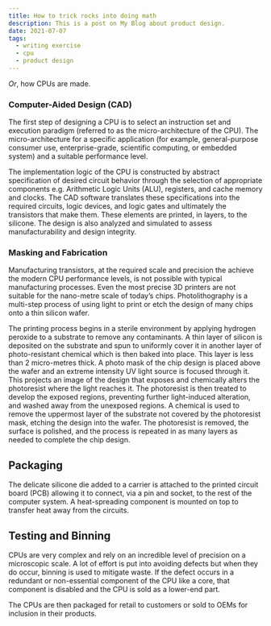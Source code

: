 ```yaml
---
title: How to trick rocks into doing math
description: This is a post on My Blog about product design.
date: 2021-07-07
tags:
  - writing exercise
  - cpu
  - product design
---
```


_Or_, how CPUs are made.

### Computer-Aided Design (CAD)

The first step of designing a CPU is to select an instruction set and execution paradigm (referred to as the micro-architecture of the CPU). The micro-architecture for a specific application (for example, general-purpose consumer use, enterprise-grade, scientific computing, or embedded system) and a suitable performance level.

The implementation logic of the CPU is constructed by abstract specification of desired circuit behavior
through the selection of appropriate components e.g. Arithmetic Logic Units (ALU), registers, and cache memory and clocks.
The CAD software translates these specifications into the required circuits, logic devices, and logic gates and ultimately the transistors that make them. These elements are printed, in layers, to the silicone. The design is also analyzed and simulated to assess manufacturability and design integrity.

### Masking and Fabrication

Manufacturing transistors, at the required scale and precision the achieve the modern CPU performance levels, is not possible with typical manufacturing processes. Even the most precise 3D printers are not suitable for the nano-metre scale of today’s chips. Photolithography is a multi-step process of using light to print or etch the design of many chips onto a thin silicon wafer.

The printing process begins in a sterile environment by applying hydrogen peroxide to a substrate to remove any contaminants. A thin layer of silicon is deposited on the substrate and spun to uniformly cover it in another layer of photo-resistant chemical which is then baked into place. This layer is less than 2 micro-metres thick. A photo mask of the chip design is placed above the wafer and an extreme intensity UV light source is focused through it. This projects an image of the design that exposes and chemically alters the photoresist where the light reaches it. The photoresist is then treated to develop the exposed regions, preventing further light-induced alteration, and washed away from the unexposed regions. A chemical is used to remove the uppermost layer of the substrate not covered by the photoresist mask, etching the design into the wafer. The photoresist is removed, the surface is polished, and the process is repeated in as many layers as needed to complete the chip design.

## Packaging

The delicate silicone die added to a carrier is attached to the printed circuit board (PCB) allowing it to connect, via a pin and socket, to the rest of the computer system. A heat-spreading component is mounted on top to transfer heat away from the circuits.

## Testing and Binning

CPUs are very complex and rely on an incredible level of precision on a microscopic scale. A lot of effort is put into avoiding defects but when they do occur, binning is used to mitigate waste. If the defect occurs in a redundant or non-essential component of the CPU like a core, that component is disabled and the CPU is sold as a lower-end part.

The CPUs are then packaged for retail to customers or sold to OEMs for inclusion in their products.
